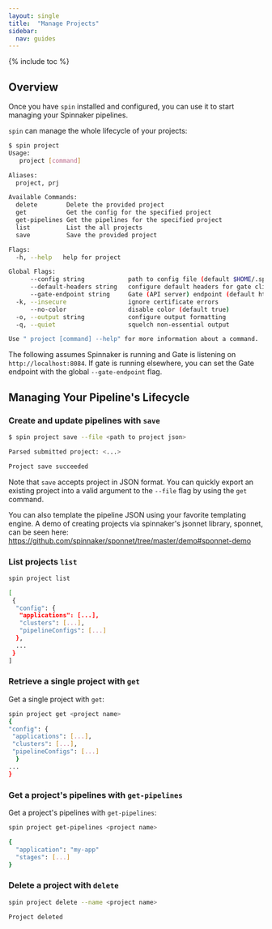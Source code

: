 ```yaml
---
layout: single
title:  "Manage Projects"
sidebar:
  nav: guides
---
```


{% include toc %}

## Overview

Once you have `spin` installed and configured, you can use it to start
managing your Spinnaker pipelines.

`spin` can manage the whole lifecycle of your projects:

```bash
$ spin project
Usage:
   project [command]

Aliases:
  project, prj

Available Commands:
  delete        Delete the provided project
  get           Get the config for the specified project
  get-pipelines Get the pipelines for the specified project
  list          List the all projects
  save          Save the provided project

Flags:
  -h, --help   help for project

Global Flags:
      --config string            path to config file (default $HOME/.spin/config)
      --default-headers string   configure default headers for gate client as comma separated list (e.g. key1=value1,key2=value2)
      --gate-endpoint string     Gate (API server) endpoint (default http://localhost:8084)
  -k, --insecure                 ignore certificate errors
      --no-color                 disable color (default true)
  -o, --output string            configure output formatting
  -q, --quiet                    squelch non-essential output

Use " project [command] --help" for more information about a command.
```

The following assumes Spinnaker is running and Gate is
listening on `http://localhost:8084`. If gate is running elsewhere,
you can set the Gate endpoint with the global `--gate-endpoint` flag.

## Managing Your Pipeline's Lifecycle

### Create and update pipelines with `save`

```bash
$ spin project save --file <path to project json>

Parsed submitted project: <...>

Project save succeeded
```

Note that `save` accepts project in JSON format. You can quickly export an
existing project into a valid argument to the `--file` flag by using the `get` command.

You can also template the pipeline JSON using your favorite templating engine.
A demo of creating projects via spinnaker's jsonnet library, sponnet, can be seen here:
https://github.com/spinnaker/sponnet/tree/master/demo#sponnet-demo

### List projects `list`

```bash
spin project list

[
 {
  "config": {
   "applications": [...],
   "clusters": [...],
   "pipelineConfigs": [...]
  },
  ...
 }
]
```

### Retrieve a single project with `get`

Get a single project with `get`:

```bash
spin project get <project name>
{
"config": {
 "applications": [...],
 "clusters": [...],
 "pipelineConfigs": [...]
  }
...
}
```

### Get a project's pipelines with `get-pipelines`

Get a project's pipelines with `get-pipelines`:

```bash
spin project get-pipelines <project name>

{
  "application": "my-app"
  "stages": [...]
}
```

### Delete a project with `delete`

```bash
spin project delete --name <project name>

Project deleted
```
